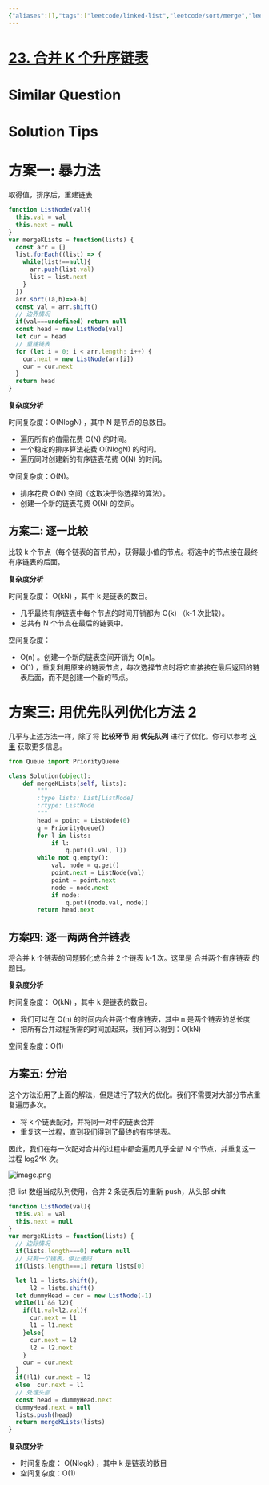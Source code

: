 ```yaml
---
{"aliases":[],"tags":["leetcode/linked-list","leetcode/sort/merge","leetcode/unsolved"],"review-dates":[],"dg-publish":true,"difficulty":"hard","date-created":"2023-08-03-Thu, 4:59:51 pm","date-modified":"2023-08-03-Thu, 5:05:53 pm","permalink":"/programming/basic/leetcode/23. 合并 K 个升序链表/","dgPassFrontmatter":true}
---
```



# [23. 合并 K 个升序链表](https://leetcode.cn/problems/merge-k-sorted-lists/)

# Similar Question

# Solution Tips

# 方案一: 暴力法

取得值，排序后，重建链表

  ```js
  function ListNode(val){
    this.val = val
    this.next = null
  }
  var mergeKLists = function(lists) {
    const arr = []
    list.forEach((list) => {
      while(list!==null){
        arr.push(list.val)
        list = list.next
      }
    })
    arr.sort((a,b)=>a-b)
    const val = arr.shift()
    // 边界情况
    if(val===undefined) return null
    const head = new ListNode(val)
    let cur = head
    // 重建链表
    for (let i = 0; i < arr.length; i++) {
      cur.next = new ListNode(arr[i])
      cur = cur.next
    }
    return head
  }
  ```

**复杂度分析**

时间复杂度：O(NlogN) ，其中 N 是节点的总数目。

  + 遍历所有的值需花费 O(N) 的时间。
  + 一个稳定的排序算法花费 O(NlogN) 的时间。
  + 遍历同时创建新的有序链表花费 O(N) 的时间。

空间复杂度：O(N)。

  + 排序花费 O(N) 空间（这取决于你选择的算法）。
  + 创建一个新的链表花费 O(N) 的空间。

## 方案二: 逐一比较

比较 k 个节点（每个链表的首节点），获得最小值的节点。将选中的节点接在最终有序链表的后面。

**复杂度分析**

时间复杂度： O(kN) ，其中 k 是链表的数目。

  + 几乎最终有序链表中每个节点的时间开销都为 O(k) （k-1 次比较）。
  + 总共有 N 个节点在最后的链表中。

空间复杂度：

  + O(n) 。创建一个新的链表空间开销为 O(n)。
  + O(1) ，重复利用原来的链表节点，每次选择节点时将它直接接在最后返回的链表后面，而不是创建一个新的节点。

# 方案三: 用优先队列优化方法 2

几乎与上述方法一样，除了将 **比较环节** 用 **优先队列** 进行了优化。你可以参考 [这里](https://baike.baidu.com/item/优先队列/9354754?fr=aladdin) 获取更多信息。

  ```python
  from Queue import PriorityQueue
  
  class Solution(object):
      def mergeKLists(self, lists):
          """
          :type lists: List[ListNode]
          :rtype: ListNode
          """
          head = point = ListNode(0)
          q = PriorityQueue()
          for l in lists:
              if l:
                  q.put((l.val, l))
          while not q.empty():
              val, node = q.get()
              point.next = ListNode(val)
              point = point.next
              node = node.next
              if node:
                  q.put((node.val, node))
          return head.next
  ```

## 方案四: 逐一两两合并链表

将合并 k 个链表的问题转化成合并 2 个链表 k-1 次。这里是 合并两个有序链表 的题目。

**复杂度分析**

时间复杂度： O(kN) ，其中 k 是链表的数目。

  + 我们可以在 O(n) 的时间内合并两个有序链表，其中 n 是两个链表的总长度
  + 把所有合并过程所需的时间加起来，我们可以得到：O(kN)

空间复杂度：O(1)

## 方案五: 分治

这个方法沿用了上面的解法，但是进行了较大的优化。我们不需要对大部分节点重复遍历多次。

  + 将 k 个链表配对，并将同一对中的链表合并
  + 重复这一过程，直到我们得到了最终的有序链表。

因此，我们在每一次配对合并的过程中都会遍历几乎全部 N 个节点，并重复这一过程 log2^K 次。

  ![image.png](https://pic.leetcode-cn.com/6f70a6649d2192cf32af68500915d84b476aa34ec899f98766c038fc9cc54662-image.png)

把 list 数组当成队列使用，合并 2 条链表后的重新 push，从头部 shift

  ```js
  function ListNode(val){
    this.val = val
    this.next = null
  }
  var mergeKLists = function(lists) {
    // 边际情况
    if(lists.length===0) return null
    // 只剩一个链表，停止递归
    if(lists.length===1) return lists[0]
  
    let l1 = lists.shift(),
        l2 = lists.shift()
    let dummyHead = cur = new ListNode(-1)
    while(l1 && l2){
      if(l1.val<l2.val){
        cur.next = l1
        l1 = l1.next
      }else{
        cur.next = l2
        l2 = l2.next
      }
      cur = cur.next
    }
    if(!l1) cur.next = l2
    else  cur.next = l1
    // 处理头部
    const head = dummyHead.next
    dummyHead.next = null
    lists.push(head)
    return mergeKLists(lists)
  }
  ```

**复杂度分析**

- 时间复杂度： O(Nlogk) ，其中 k 是链表的数目
- 空间复杂度：O(1)
